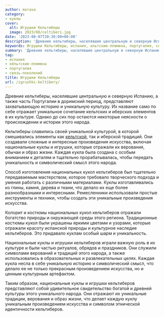 ```yaml
---
author: morava
category:
- куклы
cover:
  alt: Игрушки Кельтиберы
  image: 2023/08/celtiberi.jpg
date: '2023-08-07T20:30:00+00:00'
description: 'Древние кельтиберы, населявшие центральную и северную Испанию, а также часть Португалии в доримский период, представляют захватывающую историю и...'
keywords: Игрушки Кельтиберы, испания, кльтские-племена, португалия, связь-поколений, кельтиберов, народа, искусства, куклы, национальные, игрушки, отражали, кукол, кельтиберы, также, представляют, историю, уникальную, культуре, традиций
summary: 'Древние кельтиберы, населявшие центральную и северную Испанию, а также часть Португалии в доримский период, представляют захватывающую историю и...'
tag:
- испания
- кёльтские-племена
- португалия
- связь-поколений
title: Игрушки Кельтиберы
url: /igrushki-keltibery/
---
```


Древние кельтиберы, населявшие центральную и северную Испанию, а также часть Португалии в доримский период, представляют захватывающую историю и уникальную культуру. Их название само по себе отражает уникальное сочетание кельтских и иберских элементов в их культуре. Однако до сих пор остаются некоторые неясности о происхождении и истории этого народа.

Кельтиберы славились своей уникальной культурой, в которой смешивались элементы как [кельтской](https://www.adora.ru/igrushki-lepontijczy/368/), так и иберской традиций. Они создавали сложные и интересные произведения искусства, включая национальные куклы и игрушки, которые отражали их верования, обычаи и образ жизни. Каждая кукла была создана с особым вниманием к деталям и тщательно прорабатывалась, чтобы передать уникальность и символический смысл этого народа.

Способ изготовления национальных кукол кельтиберов был тщательно передаваемым мастерством, которое требовало творческого подхода и умения работать с различными материалами. Куклы изготавливались из глины, камня, дерева и ткани, что делало их еще более разнообразными и интересными. Ремесленники использовали простые инструменты и техники, чтобы создать эти уникальные произведения искусства.

Колорит и костюмы национальных кукол кельтиберов отражали богатство природы и окружающей среды этого региона. Традиционные костюмы кукол были украшены яркими цветами и узорами, которые отражали красоту испанской природы и культурное наследие кельтиберов. Это придавало куклам особый шарм и уникальность.

Национальные куклы и игрушки кельтиберов играли важную роль в их культуре и были частью ритуалов, обрядов и праздников. Они служили символами верований и традиций этого народа, а также использовались в образовательных и развлекательных целях. Каждая кукла несла в себе уникальную историю и символический смысл, что делало ее не только прекрасным произведением искусства, но и ценным культурным артефактом.

Таким образом, национальные куклы и игрушки кельтиберов представляют собой удивительное свидетельство богатой и древней культуры этого уникального народа. Они отражают их уникальные традиции, верования и образ жизни, что делает каждую куклу уникальным произведением искусства и символом этнической идентичности кельтиберов.